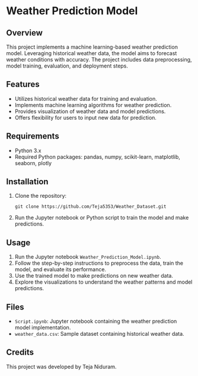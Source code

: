 # Weather Prediction Model

## Overview
This project implements a machine learning-based weather prediction model. Leveraging historical weather data, the model aims to forecast weather conditions with accuracy. The project includes data preprocessing, model training, evaluation, and deployment steps.

## Features
- Utilizes historical weather data for training and evaluation.
- Implements machine learning algorithms for weather prediction.
- Provides visualization of weather data and model predictions.
- Offers flexibility for users to input new data for prediction.

## Requirements
- Python 3.x
- Required Python packages: pandas, numpy, scikit-learn, matplotlib, seaborn, plotly

## Installation
1. Clone the repository:

    ```
    git clone https://github.com/Teja5353/Weather_Dataset.git
    ```

2. Run the Jupyter notebook or Python script to train the model and make predictions.

## Usage
1. Run the Jupyter notebook `Weather_Prediction_Model.ipynb`.
2. Follow the step-by-step instructions to preprocess the data, train the model, and evaluate its performance.
3. Use the trained model to make predictions on new weather data.
4. Explore the visualizations to understand the weather patterns and model predictions.

## Files
- `Script.ipynb`: Jupyter notebook containing the weather prediction model implementation.
- `weather_data.csv`: Sample dataset containing historical weather data.

## Credits
This project was developed by Teja Niduram.
